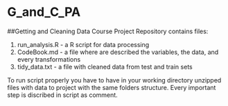 G_and_C_PA
==========

##Getting and Cleaning Data Course Project
Repository contains files:
1. run_analysis.R - a R script for data processing
2. CodeBook.md - a file where are  described the variables, the data, and every transformations 
3. tidy_data.txt - a file with cleaned data from test and train sets

To run script properly you have to have in your working directory unzipped files with data to project with the same folders structure. Every important step is discribed in script as comment. 
